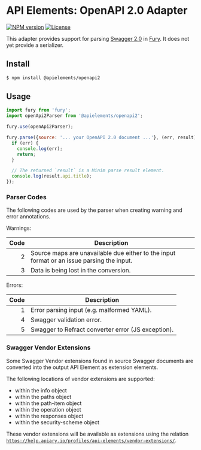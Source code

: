 # API Elements: OpenAPI 2.0 Adapter

[![NPM version](https://img.shields.io/npm/v/@apielements/openapi2.svg)](https://www.npmjs.org/package/@apielements/openapi2)
[![License](https://img.shields.io/npm/l/@apielements/openapi2.svg)](https://www.npmjs.org/package/@apielements/openapi2)

This adapter provides support for parsing [Swagger 2.0](http://swagger.io/) in [Fury](https://github.com/apiaryio/api-elements.js/tree/master/packages/fury). It does not yet provide a serializer.

## Install

```sh
$ npm install @apielements/openapi2
```

## Usage

```js
import fury from 'fury';
import openApi2Parser from '@apielements/openapi2';

fury.use(openApi2Parser);

fury.parse({source: '... your OpenAPI 2.0 document ...'}, (err, result) => {
  if (err) {
    console.log(err);
    return;
  }

  // The returned `result` is a Minim parse result element.
  console.log(result.api.title);
});
```

### Parser Codes

The following codes are used by the parser when creating warning and error annotations.

Warnings:

Code | Description
---: | -----------
   2 | Source maps are unavailable due either to the input format or an issue parsing the input.
   3 | Data is being lost in the conversion.

Errors:

Code | Description
---: | -----------
   1 | Error parsing input (e.g. malformed YAML).
   4 | Swagger validation error.
   5 | Swagger to Refract converter error (JS exception).

### Swagger Vendor Extensions

Some Swagger Vendor extensions found in source Swagger documents are converted
into the output API Element as extension elements.

The following locations of vendor extensions are supported:

- within the info object
- within the paths object
- within the path-item object
- within the operation object
- within the responses object
- within the security-scheme object

These vendor extensions will be available as extensions using the relation
[`https://help.apiary.io/profiles/api-elements/vendor-extensions/`](https://help.apiary.io/profiles/api-elements/vendor-extensions/).
